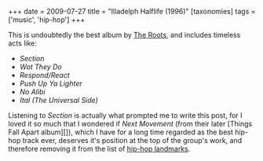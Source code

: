 +++
date = 2009-07-27
title = "Illadelph Halflife (1996)"
[taxonomies]
tags = ['music', 'hip-hop']
+++

This is undoubtedly the best album by [The Roots], and includes timeless
acts like:

-   *Section*
-   *Wot They Do*
-   *Respond/React*
-   *Push Up Ya Lighter*
-   *No Alibi*
-   *Ital (The Universal Side)*

Listening to *Section* is actually what prompted me to write this post,
for I loved it so much that I wondered if *Next Movement* (from their
later [Things Fall Apart album][]), which I have for a long time
regarded as the best hip-hop track ever, deserves it's position at the
top of the group's work, and therefore removing it from the list of
[hip-hop landmarks].

  [The Roots]: http://en.wikipedia.org/wiki/The_Roots
  [hip-hop landmarks]: @/top-tracks-hip-hop.md
